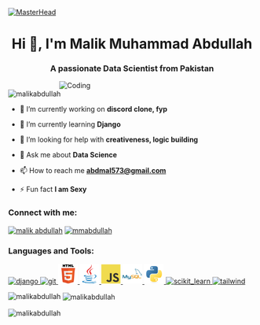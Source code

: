 [![MasterHead](https://images.pexels.com/photos/414171/pexels-photo-414171.jpeg?cs=srgb&dl=pexels-negative-space-414171.jpg&fm=jpg)](https://malik-abdulla-h.io)
<h1 align="center">Hi 👋, I'm Malik Muhammad Abdullah</h1>
<h3 align="center">A passionate Data Scientist from Pakistan</h3>
<img align="right" alt="Coding" width="400" src="https://raw.githubusercontent.com/TheDudeThatCode/TheDudeThatCode/master/Assets/Developer.gif">

<p align="left"> <img src="https://komarev.com/ghpvc/?username=malikabdullah&label=Profile%20views&color=0e75b6&style=flat" alt="malikabdullah" /> </p>

- 🔭 I’m currently working on **discord clone, fyp**

- 🌱 I’m currently learning **Django**

- 🤝 I’m looking for help with **creativeness, logic building**

- 💬 Ask me about **Data Science**

- 📫 How to reach me **abdmal573@gmail.com**

- ⚡ Fun fact **I am Sexy**

<h3 align="left">Connect with me:</h3>
<p align="left">
<a href="https://linkedin.com/in/malik abdullah" target="blank"><img align="center" src="https://raw.githubusercontent.com/rahuldkjain/github-profile-readme-generator/master/src/images/icons/Social/linked-in-alt.svg" alt="malik abdullah" height="30" width="40" /></a>
<a href="https://www.leetcode.com/mmabdullah" target="blank"><img align="center" src="https://raw.githubusercontent.com/rahuldkjain/github-profile-readme-generator/master/src/images/icons/Social/leet-code.svg" alt="mmabdullah" height="30" width="40" /></a>
</p>

<h3 align="left">Languages and Tools:</h3>
<p align="left"> <a href="https://www.djangoproject.com/" target="_blank" rel="noreferrer"> <img src="https://cdn.worldvectorlogo.com/logos/django.svg" alt="django" width="40" height="40"/> </a> <a href="https://git-scm.com/" target="_blank" rel="noreferrer"> <img src="https://www.vectorlogo.zone/logos/git-scm/git-scm-icon.svg" alt="git" width="40" height="40"/> </a> <a href="https://www.w3.org/html/" target="_blank" rel="noreferrer"> <img src="https://raw.githubusercontent.com/devicons/devicon/master/icons/html5/html5-original-wordmark.svg" alt="html5" width="40" height="40"/> </a> <a href="https://www.java.com" target="_blank" rel="noreferrer"> <img src="https://raw.githubusercontent.com/devicons/devicon/master/icons/java/java-original.svg" alt="java" width="40" height="40"/> </a> <a href="https://developer.mozilla.org/en-US/docs/Web/JavaScript" target="_blank" rel="noreferrer"> <img src="https://raw.githubusercontent.com/devicons/devicon/master/icons/javascript/javascript-original.svg" alt="javascript" width="40" height="40"/> </a> <a href="https://www.mysql.com/" target="_blank" rel="noreferrer"> <img src="https://raw.githubusercontent.com/devicons/devicon/master/icons/mysql/mysql-original-wordmark.svg" alt="mysql" width="40" height="40"/> </a> <a href="https://www.python.org" target="_blank" rel="noreferrer"> <img src="https://raw.githubusercontent.com/devicons/devicon/master/icons/python/python-original.svg" alt="python" width="40" height="40"/> </a> <a href="https://scikit-learn.org/" target="_blank" rel="noreferrer"> <img src="https://upload.wikimedia.org/wikipedia/commons/0/05/Scikit_learn_logo_small.svg" alt="scikit_learn" width="40" height="40"/> </a> <a href="https://tailwindcss.com/" target="_blank" rel="noreferrer"> <img src="https://www.vectorlogo.zone/logos/tailwindcss/tailwindcss-icon.svg" alt="tailwind" width="40" height="40"/> </a> </p>

<p><img align="left" src="https://github-readme-stats.vercel.app/api/top-langs?username=malikabdullah&show_icons=true&locale=en&layout=compact" alt="malikabdullah" /></p>

<p>&nbsp;<img align="center" src="https://github-readme-stats.vercel.app/api?username=malikabdullah&show_icons=true&locale=en" alt="malikabdullah" /></p>

<p><img align="center" src="https://github-readme-streak-stats.herokuapp.com/?user=malikabdullah&" alt="malikabdullah" /></p>
